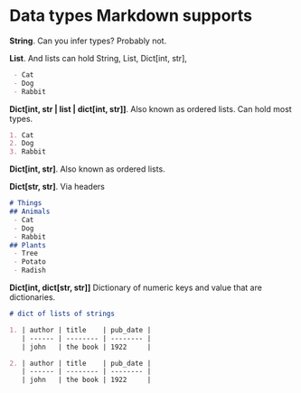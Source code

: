 # Data types Markdown supports

**String**. Can you infer types? Probably not.

**List**. And lists can hold String, List, Dict\[int, str\],

```markdown
 - Cat
 - Dog
 - Rabbit
```

**Dict\[int, str | list | dict\[int, str\]\]**. Also known as ordered lists. Can hold most types.

```markdown
1. Cat
2. Dog
3. Rabbit
```

**Dict\[int, str\]**. Also known as ordered lists.

**Dict\[str, str\]**. Via headers

```markdown
# Things
## Animals
 - Cat
 - Dog
 - Rabbit
## Plants
 - Tree
 - Potato
 - Radish
```

**Dict\[int, dict\[str, str\]\]** Dictionary of numeric keys and value that are dictionaries.

```markdown
# dict of lists of strings

1. | author | title    | pub_date |
   | ------ | -------- | -------- |
   | john   | the book | 1922     |

2. | author | title    | pub_date |
   | ------ | -------- | -------- |
   | john   | the book | 1922     |
```
